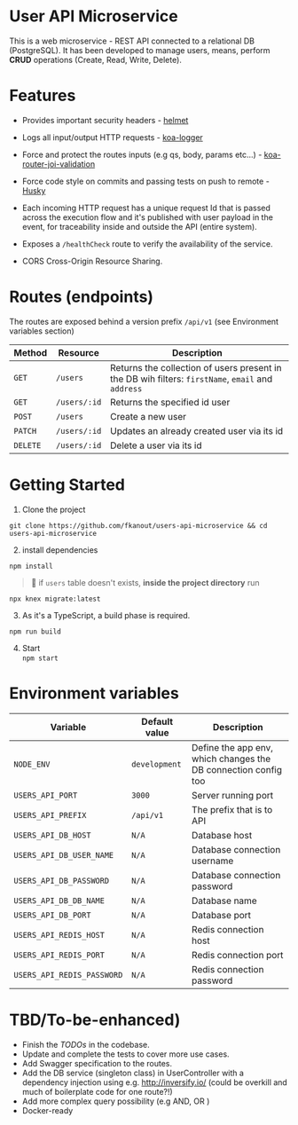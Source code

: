 # User API Microservice
This is a web microservice - REST API connected to a relational DB (PostgreSQL). It has been developed to manage users, means, perform **CRUD** operations (Create, Read, Write, Delete).

# Features

* Provides important security headers - [helmet](https://www.npmjs.com/package/koa-helmet)

* Logs all input/output HTTP requests - [koa-logger](https://www.npmjs.com/package/koa-logger) 


* Force and protect the routes inputs (e.g qs, body, params etc...) - [koa-router-joi-validation](https://www.npmjs.com/package/koa-router-joi-validation)

* Force code style  on commits and passing tests on push to remote - [Husky]( https://www.npmjs.com/package/husky) 

* Each incoming HTTP request has a unique request Id that is passed across the execution flow and it's published with user payload in the event, for traceability inside and outside the API (entire system).

* Exposes a `/healthCheck` route to verify the availability of the service.

* CORS Cross-Origin Resource Sharing.




# Routes (endpoints)
The routes are exposed behind a version prefix `/api/v1` (see Environment variables section)

Method | Resource | Description
--- | --- | ----
`GET` | `/users` | Returns the collection of users present in the DB wih filters: `firstName`, `email` and `address`
`GET` | `/users/:id` | Returns the specified id user
`POST` | `/users` | Create a new user
`PATCH` | `/users/:id` | Updates an already created user via its id
`DELETE` | `/users/:id` | Delete a user via its id 



# Getting Started

1. Clone the project

`git clone https://github.com/fkanout/users-api-microservice && cd users-api-microservice`

2. install dependencies 

`npm install`


> 🚧 if `users` table doesn't exists, **inside the project directory** run 

 `npx knex migrate:latest`

3. As it's a TypeScript, a build phase is required.

`npm run build`

4. Start  
`npm start`


# Environment variables 
Variable | Default value | Description
--- | --- | ----
`NODE_ENV` | `development` | Define the app env, which changes the DB connection config too
`USERS_API_PORT` | `3000` | Server running port
`USERS_API_PREFIX` | `/api/v1` | The prefix that is to API 
`USERS_API_DB_HOST` | `N/A` | Database host
`USERS_API_DB_USER_NAME`| `N/A` | Database connection username
`USERS_API_DB_PASSWORD`| `N/A` | Database connection password
`USERS_API_DB_DB_NAME`| `N/A` | Database name
`USERS_API_DB_PORT`| `N/A` | Database port
`USERS_API_REDIS_HOST`| `N/A` | Redis connection host
`USERS_API_REDIS_PORT`| `N/A` | Redis connection port
`USERS_API_REDIS_PASSWORD`| `N/A` | Redis connection password



# TBD/To-be-enhanced)
- Finish the *TODOs* in the codebase.
- Update and complete the tests to cover more use cases.
- Add Swagger specification to the routes.
- Add the DB service (singleton class) in UserController with a dependency injection using e.g. http://inversify.io/ (could be overkill and much of boilerplate code for one route?!)
- Add more complex query possibility (e.g AND, OR )
- Docker-ready 





